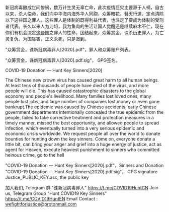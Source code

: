新冠病毒酿成世间惨祸，数万计生灵无辜亡命，此次疫情巨灾主要源于人祸，自古以来，杀人偿命，我们向中华海内海外华人同胞，众筹暗花，替天行道，定点清除以下这些国之罪人。这些罪人是体制的既得利益代表，也注定了要成为体制的受刑者代表。长久以来人为刀俎，我为鱼肉的生活让国人觉醒还是继续麻木不仁，现在你们有机会决定这些国之罪人的性命，团结起来，众筹赏金，诛杀历史罪人，为亡灵复仇，为国除害，正义未死，只是迟到。


"众筹赏金，诛新冠病毒罪人[2020].pdf"，罪人和众筹账户列表。

"众筹赏金，诛新冠病毒罪人[2020].pdf.sig"， GPG签名。


COVID-19 Donation — Hunt Key Sinners[2020]        

The Chinese new crown virus has caused great harm to all human beings. At least tens of thousands of people have died of the virus, and more people will die. This has caused catastrophic disasters to the global economy and people's livelihood. Many families lost loved ones, many people lost jobs, and large number of companies lost money or even gone bankrupt.The epidemic was caused by Chinese accidents, early Chinese government departments intentionally concealed the true epidemic from the people, failed to take corrective treatment and protection measures in a timely manner, missed the best opportunity, and allowed people to spread infection, which eventually turned into a very serious epidemic and economic crisis worldwide. We request people all over the world to donate bounties for hunting down the key sinners. Come on, everyone donate a little bit, can bring your anger and grief into a huge energy of justice, act as agent for Heaven, execute heaviest punishment to sinners who committed heinous crime, go to the hell

"COVID-19 Donation — Hunt Key Sinners[2020].pdf"，Sinners and Donation
"COVID-19 Donation — Hunt Key Sinners[2020].pdf.sig"， GPG signature
Justice_PUBLIC_KEY.asc, the public key

加入我们,  Telegram 群 "诛新冠病毒罪人"                   https://t.me/COVID19HuntCN
Join us, Telegram Group "Hunt COVID19 Key Sinners"     https://t.me/COVID19HuntEN
Email Contact : wefightforjustice@protonmail.com
